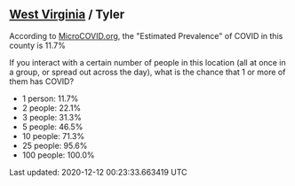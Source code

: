 
## [West Virginia](/united-states/west-virginia) / Tyler

According to [MicroCOVID.org](http://microcovid.org),
the "Estimated Prevalence" of COVID in this county is 11.7%

If you interact with a certain number of people in this location
(all at once in a group, or spread out across the day), what is the chance that
1 or more of them has COVID?

- 1 person: 11.7%
- 2 people: 22.1%
- 3 people: 31.3%
- 5 people: 46.5%
- 10 people: 71.3%
- 25 people: 95.6%
- 100 people: 100.0%

Last updated: 2020-12-12 00:23:33.663419 UTC
